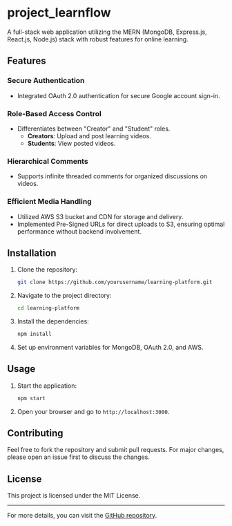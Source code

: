 # project_learnflow
A full-stack web application utilizing the MERN (MongoDB, Express.js, React.js, Node.js) stack with robust features for online learning.

## Features

### Secure Authentication
- Integrated OAuth 2.0 authentication for secure Google account sign-in.

### Role-Based Access Control
- Differentiates between "Creator" and "Student" roles.
  - **Creators**: Upload and post learning videos.
  - **Students**: View posted videos.

### Hierarchical Comments
- Supports infinite threaded comments for organized discussions on videos.

### Efficient Media Handling
- Utilized AWS S3 bucket and CDN for storage and delivery.
- Implemented Pre-Signed URLs for direct uploads to S3, ensuring optimal performance without backend involvement.

## Installation

1. Clone the repository:
   ```bash
   git clone https://github.com/yourusername/learning-platform.git
   ```
2. Navigate to the project directory:
   ```bash
   cd learning-platform
   ```
3. Install the dependencies:
   ```bash
   npm install
   ```
4. Set up environment variables for MongoDB, OAuth 2.0, and AWS.

## Usage

1. Start the application:
   ```bash
   npm start
   ```
2. Open your browser and go to `http://localhost:3000`.

## Contributing

Feel free to fork the repository and submit pull requests. For major changes, please open an issue first to discuss the changes.

## License

This project is licensed under the MIT License. 

---

For more details, you can visit the [GitHub repository](https://github.com/CyrusClasher/project_learnflow).

